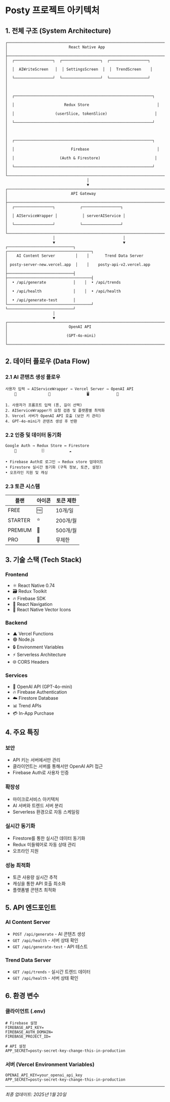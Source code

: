 # Posty 프로젝트 아키텍처

## 1. 전체 구조 (System Architecture)

```
┌─────────────────────────────────────────────────────────────────────────┐
│                           React Native App                               │
├─────────────────────────────────────────────────────────────────────────┤
│  ┌─────────────────┐  ┌─────────────────┐  ┌─────────────────┐        │
│  │  AIWriteScreen   │  │ SettingsScreen  │  │  TrendScreen    │        │
│  └─────────────────┘  └─────────────────┘  └─────────────────┘        │
│                                                                         │
│  ┌─────────────────────────────────────────────────────────────┐      │
│  │                      Redux Store                              │      │
│  │                  (userSlice, tokenSlice)                     │      │
│  └─────────────────────────────────────────────────────────────┘      │
│                                                                         │
│  ┌─────────────────────────────────────────────────────────────┐      │
│  │                         Firebase                              │      │
│  │                    (Auth & Firestore)                        │      │
│  └─────────────────────────────────────────────────────────────┘      │
└─────────────────────────────────────────────────────────────────────────┘
                                    │
                                    ▼
┌─────────────────────────────────────────────────────────────────────────┐
│                            API Gateway                                   │
├─────────────────────────────────────────────────────────────────────────┤
│  ┌─────────────────┐           ┌─────────────────┐                     │
│  │ AIServiceWrapper │           │ serverAIService │                     │
│  └─────────────────┘           └─────────────────┘                     │
└─────────────────────────────────────────────────────────────────────────┘
                     │                              │
                     ▼                              ▼
┌─────────────────────────────┐    ┌─────────────────────────────────────┐
│    AI Content Server         │    │       Trend Data Server             │
│ posty-server-new.vercel.app  │    │    posty-api-v2.vercel.app         │
├─────────────────────────────┤    ├─────────────────────────────────────┤
│  • /api/generate            │    │  • /api/trends                      │
│  • /api/health              │    │  • /api/health                      │
│  • /api/generate-test       │    └─────────────────────────────────────┘
└─────────────────────────────┘
                     │
                     ▼
┌─────────────────────────────────────────────────────────────────────────┐
│                           OpenAI API                                     │
│                          (GPT-4o-mini)                                   │
└─────────────────────────────────────────────────────────────────────────┘
```

## 2. 데이터 플로우 (Data Flow)

### 2.1 AI 콘텐츠 생성 플로우

```
사용자 입력 → AIServiceWrapper → Vercel Server → OpenAI API
    📱              🔄                🖥️            🤖

1. 사용자가 프롬프트 입력 (톤, 길이 선택)
2. AIServiceWrapper가 요청 검증 및 플랫폼별 최적화
3. Vercel 서버가 OpenAI API 호출 (보안 키 관리)
4. GPT-4o-mini가 콘텐츠 생성 후 반환
```

### 2.2 인증 및 데이터 동기화

```
Google Auth → Redux Store ↔️ Firestore
    🔐           🗄️           ☁️

• Firebase Auth로 로그인 → Redux store 업데이트
• Firestore 실시간 동기화 (구독 정보, 토큰, 설정)
• 오프라인 지원 및 캐싱
```

### 2.3 토큰 시스템

| 플랜 | 아이콘 | 토큰 제한 |
|------|--------|-----------|
| FREE | 🆓 | 10개/일 |
| STARTER | ⭐ | 200개/월 |
| PREMIUM | 💎 | 500개/월 |
| PRO | 👑 | 무제한 |

## 3. 기술 스택 (Tech Stack)

### Frontend
- ⚛️ React Native 0.74
- 🗃️ Redux Toolkit
- 🔥 Firebase SDK
- 📱 React Navigation
- 🎨 React Native Vector Icons

### Backend
- ▲ Vercel Functions
- 🟢 Node.js
- 🔒 Environment Variables
- ⚡ Serverless Architecture
- 🌐 CORS Headers

### Services
- 🤖 OpenAI API (GPT-4o-mini)
- 🔥 Firebase Authentication
- ☁️ Firestore Database
- 📊 Trend APIs
- 💳 In-App Purchase

## 4. 주요 특징

### 보안
- API 키는 서버에서만 관리
- 클라이언트는 서버를 통해서만 OpenAI API 접근
- Firebase Auth로 사용자 인증

### 확장성
- 마이크로서비스 아키텍처
- AI 서버와 트렌드 서버 분리
- Serverless 환경으로 자동 스케일링

### 실시간 동기화
- Firestore를 통한 실시간 데이터 동기화
- Redux 미들웨어로 자동 상태 관리
- 오프라인 지원

### 성능 최적화
- 토큰 사용량 실시간 추적
- 캐싱을 통한 API 호출 최소화
- 플랫폼별 콘텐츠 최적화

## 5. API 엔드포인트

### AI Content Server
- `POST /api/generate` - AI 콘텐츠 생성
- `GET /api/health` - 서버 상태 확인
- `GET /api/generate-test` - API 테스트

### Trend Data Server
- `GET /api/trends` - 실시간 트렌드 데이터
- `GET /api/health` - 서버 상태 확인

## 6. 환경 변수

### 클라이언트 (.env)
```
# Firebase 설정
FIREBASE_API_KEY=
FIREBASE_AUTH_DOMAIN=
FIREBASE_PROJECT_ID=

# API 설정
APP_SECRET=posty-secret-key-change-this-in-production
```

### 서버 (Vercel Environment Variables)
```
OPENAI_API_KEY=your_openai_api_key
APP_SECRET=posty-secret-key-change-this-in-production
```

---

*최종 업데이트: 2025년 1월 20일*
